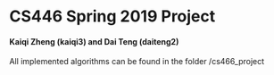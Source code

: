 # CS446 Spring 2019 Project
#### Kaiqi Zheng (kaiqi3) and Dai Teng (daiteng2)
All implemented algorithms can be found in the folder /cs466_project
